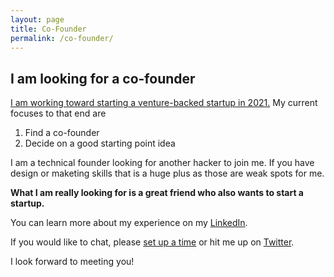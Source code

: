 ```yaml
---
layout: page
title: Co-Founder
permalink: /co-founder/
---
```

## I am looking for a co-founder

[I am working toward starting a venture-backed startup in 2021.](https://docs.google.com/document/d/1Q9Gc1tRD-UkObzmgPby6GLbSkokYjq3XBWeRMR3ARb4/edit?usp=sharing) My current focuses to that end are
  1. Find a co-founder
  2. Decide on a good starting point idea

I am a technical founder looking for another hacker to join me. If you have design or maketing skills that is a huge plus as those are weak spots for me.

**What I am really looking for is a great friend who also wants to start a startup.**

You can learn more about my experience on my [LinkedIn](https://www.linkedin.com/in/phillipdensmorechaffee/).

If you would like to chat, please [set up a time](https://calendly.com/phillip-voiceops/30min) or hit me up on [Twitter](https://twitter.com/PhillipChaffee).

I look forward to meeting you!